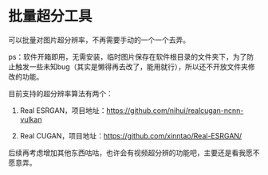 # 批量超分工具

可以批量对图片超分辨率，不再需要手动的一个一个去弄。

ps：软件开箱即用，无需安装，临时图片保存在软件根目录的文件夹下，为了防止触发一些未知bug（其实是懒得再去改了，能用就行），所以还不开放文件夹修改的功能。

目前支持的超分辨率算法有两个：

1. Real ESRGAN，项目地址：https://github.com/nihui/realcugan-ncnn-vulkan

2. Real CUGAN，项目地址：https://github.com/xinntao/Real-ESRGAN/

后续再考虑增加其他东西咕咕，也许会有视频超分辨的功能吧，主要还是看我愿不愿意弄。